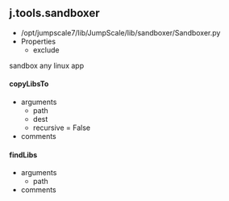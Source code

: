 ## j.tools.sandboxer

- /opt/jumpscale7/lib/JumpScale/lib/sandboxer/Sandboxer.py
- Properties
    - exclude

sandbox any linux app

#### copyLibsTo 
- arguments
    - path
    - dest
    - recursive = False
- comments
    

#### findLibs 
- arguments
    - path
- comments
    

